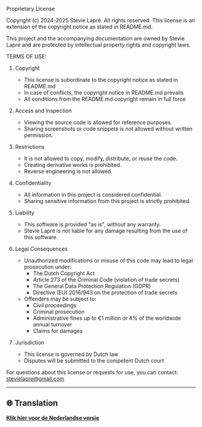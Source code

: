 Proprietary License

Copyright (c) 2024-2025 Stevie Lapré. All rights reserved.
This license is an extension of the copyright notice as stated in README.md.

This project and the accompanying documentation are owned by Stevie Lapré and are protected by intellectual property rights and copyright laws.

TERMS OF USE:

1. Copyright
   - This license is subordinate to the copyright notice as stated in README.md
   - In case of conflicts, the copyright notice in README.md prevails
   - All conditions from the README.md copyright remain in full force

2. Access and Inspection
   - Viewing the source code is allowed for reference purposes.
   - Sharing screenshots or code snippets is not allowed without written permission.

3. Restrictions
   - It is not allowed to copy, modify, distribute, or reuse the code.
   - Creating derivative works is prohibited.
   - Reverse engineering is not allowed.

4. Confidentiality
   - All information in this project is considered confidential.
   - Sharing sensitive information from this project is strictly prohibited.

5. Liability
   - This software is provided "as is", without any warranty.
   - Stevie Lapré is not liable for any damage resulting from the use of this software.

6. Legal Consequences
   - Unauthorized modifications or misuse of this code may lead to legal prosecution under:
     * The Dutch Copyright Act
     * Article 273 of the Criminal Code (violation of trade secrets)
     * The General Data Protection Regulation (GDPR)
     * Directive (EU) 2016/943 on the protection of trade secrets
   - Offenders may be subject to:
     * Civil proceedings
     * Criminal prosecution
     * Administrative fines up to €1 million or 4% of the worldwide annual turnover
     * Claims for damages

7. Jurisdiction
   - This license is governed by Dutch law
   - Disputes will be submitted to the competent Dutch court

For questions about this license or requests for use, you can contact: stevielapre@gmail.com

---

## 🌐 Translation

**[Klik hier voor de Nederlandse versie](https://github.com/StevieLearningRepositories/Curriculum_Vitae/blob/test/LICENSE_NL.md)**